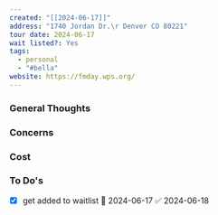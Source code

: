```yaml
---
created: "[[2024-06-17]]"
address: "1740 Jordan Dr.\r Denver CO 80221"
tour date: 2024-06-17
wait listed?: Yes
tags:
  - personal
  - "#bella"
website: https://fmday.wps.org/
---
```

### General Thoughts

### Concerns

### Cost

### To Do's
- [x] get added to waitlist 📅 2024-06-17 ✅ 2024-06-18

